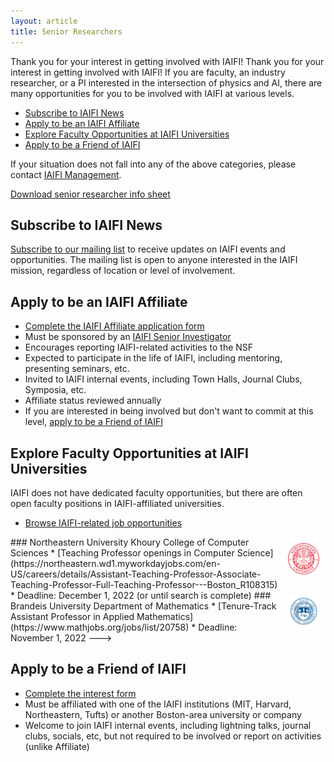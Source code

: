 ```yaml
---
layout: article
title: Senior Researchers
---
```


Thank you for your interest in getting involved with IAIFI! Thank you for your interest in getting involved with IAIFI! If you are faculty, an industry researcher, or a PI interested in the intersection of physics and AI, there are many opportunities for you to be involved with IAIFI at various levels. 

* [Subscribe to IAIFI News](#subscribe-to-iaifi-news)
* [Apply to be an IAIFI Affiliate](#apply-to-be-an-iaifi-affiliate)
* [Explore Faculty Opportunities at IAIFI Universities](#explore-faculty-opportunities-at-IAIFI-universities)
* [Apply to be a Friend of IAIFI](#apply-to-be-a-friend-of-iaifi)

If your situation does not fall into any of the above categories, please contact [IAIFI Management](mailto:iaifi@mit.edu).

[Download senior researcher info sheet](images/IAIFI_Senior-Info_2022.pdf)

## Subscribe to IAIFI News 

[Subscribe to our mailing list](http://mailman.mit.edu/mailman/listinfo/iaifi-news) to receive updates on IAIFI events and opportunities. The mailing list  is open to anyone interested in the IAIFI mission, regardless of location or level of involvement.

## Apply to be an IAIFI Affiliate

* [Complete the IAIFI Affiliate application form](https://app.smartsheet.com/b/form/b73212d8895c4436a947b2dfdd999da3)
* Must be sponsored by an [IAIFI Senior Investigator](people.html#senior-investigators)
* Encourages reporting IAIFI-related activities to the NSF
* Expected to participate in the life of IAIFI, including mentoring, presenting seminars, etc. 
* Invited to IAIFI internal events, including Town Halls, Journal Clubs, Symposia, etc.
* Affiliate status reviewed annually
* If you are interested in being involved but don't want to commit at this level, [apply to be a Friend of IAIFI](#apply-to-be-a-friend-of-iaifi)

## Explore Faculty Opportunities at IAIFI Universities

IAIFI does not have dedicated faculty opportunities, but there are often open faculty positions in IAIFI-affiliated universities.

* [Browse IAIFI-related job opportunities](/job-board.html#iaifi-jobs)

<!---
<img class="image" src="images/mit_logo.png" align="right" style="max-width:1280px;width:10%" hspace="10" vspace="10"/>
### MIT Center for Theoretical Physics


* [Junior faculty openings in the MIT CTP](http://academicjobsonline.org/ajo/mit/ctp/)
* Deadline: N/A


<img class="image" src="images/mit_logo.png" align="right" style="max-width:1280px;width:10%" hspace="10" vspace="10"/>
### MIT Physics Division of Experimental Particle and Nuclear Physics

* [Junior faculty openings in MIT Physics NUPAX](https://academicjobsonline.org/ajo/jobs/23062)
* Deadline: December 1, 2022


<img class="image" src="images/mit_logo.png" align="right" style="max-width:1280px;width:10%" hspace="10" vspace="10"/>
### MIT Department of Electrical Engineering and Computer Science (EECS)

* [Junior faculty openings in MIT EECS](https://faculty-searches.mit.edu/eecs/)
* Deadline: December 1, 2022

<img class="image" src="images/mit_logo.png" align="right" style="max-width:1280px;width:10%" hspace="10" vspace="10"/>
### MIT Kavli Institute for Astrophysics and Space Research

* [Junior faculty openings in MIT Physics, Kavli Institute](https://academicjobsonline.org/ajo/jobs/23065)
* Deadline: December 1, 2022

<img class="image" src="images/harvard_logo.png" align="right" style="max-width:403px;width:10%" hspace="10" vspace="10"/>
### Harvard University Department of Physics
* [Tenure-track Professor in Physics](https://www.physics.harvard.edu/jobs)
* Deadline: November 15, 2022 or until position is filled

<!---
### Harvard University School of Engineering and Applied Sciences (SEAS)
* [Tenure-track faculty openings in Harvard School of Engineering and Applied Sciences](https://www.seas.harvard.edu/office-faculty-affairs/open-academic-positions?job_type%5Btenure%5D=tenure&sort_by=search_api_relevance)
* Deadline: Applications currently closed.
--->

<!---
<img class="image" src="images/tufts_logo.png" align="right" style="max-width:300px;width:10%" hspace="10" vspace="10"/>
### Tufts University Department of Computer Science
* [Assistant or Associate Professor in AI opening at Tufts University Department of Computer Science](https://apply.interfolio.com/92330)
* Deadline: Applications currently closed.
--->

<img class="image" src="images/northeastern_logo.png" align="right" style="max-width:1200px;width:10%" hspace="10" vspace="10"/>
### Northeastern University Khoury College of Computer Sciences
* [Teaching Professor openings in Computer Science](https://northeastern.wd1.myworkdayjobs.com/en-US/careers/details/Assistant-Teaching-Professor-Associate-Teaching-Professor-Full-Teaching-Professor---Boston_R108315)
* Deadline: December 1, 2022 (or until search is complete)

<img class="image" src="images/brandeis-logo.png" align="right" style="max-width:802px;width:10%" hspace="10" vspace="10"/>
### Brandeis University Department of Mathematics
* [Tenure-Track Assistant Professor in Applied Mathematics](https://www.mathjobs.org/jobs/list/20758)
* Deadline: November 1, 2022 
--->

## Apply to be a Friend of IAIFI

* [Complete the interest form](https://app.smartsheet.com/b/form/3cff913c564141249c4292ad8c435774)
* Must be affiliated with one of the IAIFI institutions (MIT, Harvard, Northeastern, Tufts) or another Boston-area university or company
* Welcome to join IAIFI internal events, including lightning talks, journal clubs, socials, etc, but not required to be involved or report on activities (unlike Affiliate)